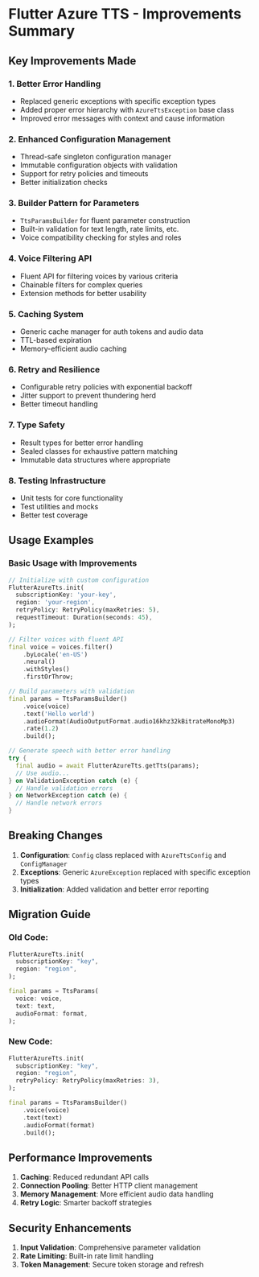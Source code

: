 # Flutter Azure TTS - Improvements Summary

## Key Improvements Made

### 1. **Better Error Handling**
- Replaced generic exceptions with specific exception types
- Added proper error hierarchy with `AzureTtsException` base class
- Improved error messages with context and cause information

### 2. **Enhanced Configuration Management**
- Thread-safe singleton configuration manager
- Immutable configuration objects with validation
- Support for retry policies and timeouts
- Better initialization checks

### 3. **Builder Pattern for Parameters**
- `TtsParamsBuilder` for fluent parameter construction
- Built-in validation for text length, rate limits, etc.
- Voice compatibility checking for styles and roles

### 4. **Voice Filtering API**
- Fluent API for filtering voices by various criteria
- Chainable filters for complex queries
- Extension methods for better usability

### 5. **Caching System**
- Generic cache manager for auth tokens and audio data
- TTL-based expiration
- Memory-efficient audio caching

### 6. **Retry and Resilience**
- Configurable retry policies with exponential backoff
- Jitter support to prevent thundering herd
- Better timeout handling

### 7. **Type Safety**
- Result types for better error handling
- Sealed classes for exhaustive pattern matching
- Immutable data structures where appropriate

### 8. **Testing Infrastructure**
- Unit tests for core functionality
- Test utilities and mocks
- Better test coverage

## Usage Examples

### Basic Usage with Improvements
```dart
// Initialize with custom configuration
FlutterAzureTts.init(
  subscriptionKey: 'your-key',
  region: 'your-region',
  retryPolicy: RetryPolicy(maxRetries: 5),
  requestTimeout: Duration(seconds: 45),
);

// Filter voices with fluent API
final voice = voices.filter()
    .byLocale('en-US')
    .neural()
    .withStyles()
    .firstOrThrow;

// Build parameters with validation
final params = TtsParamsBuilder()
    .voice(voice)
    .text('Hello world')
    .audioFormat(AudioOutputFormat.audio16khz32kBitrateMonoMp3)
    .rate(1.2)
    .build();

// Generate speech with better error handling
try {
  final audio = await FlutterAzureTts.getTts(params);
  // Use audio...
} on ValidationException catch (e) {
  // Handle validation errors
} on NetworkException catch (e) {
  // Handle network errors
}
```

## Breaking Changes

1. **Configuration**: `Config` class replaced with `AzureTtsConfig` and `ConfigManager`
2. **Exceptions**: Generic `AzureException` replaced with specific exception types
3. **Initialization**: Added validation and better error reporting

## Migration Guide

### Old Code:
```dart
FlutterAzureTts.init(
  subscriptionKey: "key",
  region: "region",
);

final params = TtsParams(
  voice: voice,
  text: text,
  audioFormat: format,
);
```

### New Code:
```dart
FlutterAzureTts.init(
  subscriptionKey: "key",
  region: "region",
  retryPolicy: RetryPolicy(maxRetries: 3),
);

final params = TtsParamsBuilder()
    .voice(voice)
    .text(text)
    .audioFormat(format)
    .build();
```

## Performance Improvements

1. **Caching**: Reduced redundant API calls
2. **Connection Pooling**: Better HTTP client management
3. **Memory Management**: More efficient audio data handling
4. **Retry Logic**: Smarter backoff strategies

## Security Enhancements

1. **Input Validation**: Comprehensive parameter validation
2. **Rate Limiting**: Built-in rate limit handling
3. **Token Management**: Secure token storage and refresh